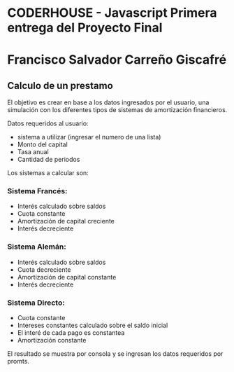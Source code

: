 # CODERHOUSE - Javascript Primera entrega del Proyecto Final
# Francisco Salvador Carreño Giscafré

## Calculo de un prestamo
El objetivo es crear en base a los datos ingresados por el usuario, una simulación con los diferentes tipos de sistemas de amortización financieros.

Datos requeridos al usuario:
* sistema a utilizar (ingresar el numero de una lista)
* Monto del capital
* Tasa anual
* Cantidad de periodos

Los sistemas a calcular son:
### Sistema Francés:
* Interés calculado sobre saldos
* Cuota constante
* Amortización de capital creciente
* Interés decreciente

### Sistema Alemán:
* Interés calculado sobre saldos
* Cuota decreciente
* Amortización de capital constante
* Interés decreciente

### Sistema Directo:
* Cuota constante
* Intereses constantes calculado sobre el saldo inicial
* El interé de cada pago es constantea
* Amortización constante

El resultado se muestra por consola y se ingresan los datos requeridos por promts.